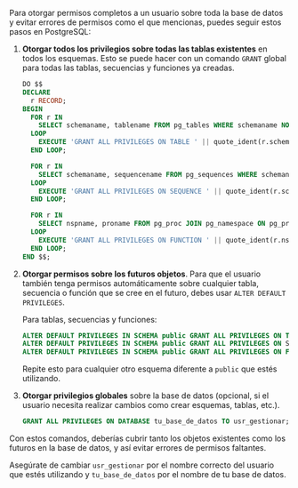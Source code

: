 Para otorgar permisos completos a un usuario sobre toda la base de datos y evitar errores de permisos como el que mencionas, puedes seguir estos pasos en PostgreSQL:

1. **Otorgar todos los privilegios sobre todas las tablas existentes** en todos los esquemas. Esto se puede hacer con un comando `GRANT` global para todas las tablas, secuencias y funciones ya creadas.
   
   ```sql
   DO $$
   DECLARE
     r RECORD;
   BEGIN
     FOR r IN
       SELECT schemaname, tablename FROM pg_tables WHERE schemaname NOT IN ('pg_catalog', 'information_schema')
     LOOP
       EXECUTE 'GRANT ALL PRIVILEGES ON TABLE ' || quote_ident(r.schemaname) || '.' || quote_ident(r.tablename) || ' TO usr_gestionar';
     END LOOP;

     FOR r IN
       SELECT schemaname, sequencename FROM pg_sequences WHERE schemaname NOT IN ('pg_catalog', 'information_schema')
     LOOP
       EXECUTE 'GRANT ALL PRIVILEGES ON SEQUENCE ' || quote_ident(r.schemaname) || '.' || quote_ident(r.sequencename) || ' TO usr_gestionar';
     END LOOP;

     FOR r IN
       SELECT nspname, proname FROM pg_proc JOIN pg_namespace ON pg_proc.pronamespace = pg_namespace.oid WHERE nspname NOT IN ('pg_catalog', 'information_schema')
     LOOP
       EXECUTE 'GRANT ALL PRIVILEGES ON FUNCTION ' || quote_ident(r.nspname) || '.' || quote_ident(r.proname) || ' TO usr_gestionar';
     END LOOP;
   END $$;
   ```

2. **Otorgar permisos sobre los futuros objetos**. Para que el usuario también tenga permisos automáticamente sobre cualquier tabla, secuencia o función que se cree en el futuro, debes usar `ALTER DEFAULT PRIVILEGES`.

   Para tablas, secuencias y funciones:

   ```sql
   ALTER DEFAULT PRIVILEGES IN SCHEMA public GRANT ALL PRIVILEGES ON TABLES TO usr_gestionar;
   ALTER DEFAULT PRIVILEGES IN SCHEMA public GRANT ALL PRIVILEGES ON SEQUENCES TO usr_gestionar;
   ALTER DEFAULT PRIVILEGES IN SCHEMA public GRANT ALL PRIVILEGES ON FUNCTIONS TO usr_gestionar;
   ```

   Repite esto para cualquier otro esquema diferente a `public` que estés utilizando.

3. **Otorgar privilegios globales** sobre la base de datos (opcional, si el usuario necesita realizar cambios como crear esquemas, tablas, etc.).

   ```sql
   GRANT ALL PRIVILEGES ON DATABASE tu_base_de_datos TO usr_gestionar;
   ```

Con estos comandos, deberías cubrir tanto los objetos existentes como los futuros en la base de datos, y así evitar errores de permisos faltantes.

Asegúrate de cambiar `usr_gestionar` por el nombre correcto del usuario que estés utilizando y `tu_base_de_datos` por el nombre de tu base de datos.
